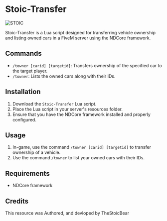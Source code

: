 # Stoic-Transfer
![STOIC](https://github.com/TheStoicBear/Stoic-Transfer/assets/112611821/aceb93d0-f999-4750-b0b6-4a094a61f4a1)

Stoic-Transfer is a Lua script designed for transferring vehicle ownership and listing owned cars in a FiveM server using the NDCore framework.

## Commands

- `/towner [carid] [targetid]`: Transfers ownership of the specified car to the target player.
- `/towner`: Lists the owned cars along with their IDs.

## Installation

1. Download the `Stoic-Transfer` Lua script.
2. Place the Lua script in your server's resources folder.
3. Ensure that you have the NDCore framework installed and properly configured.

## Usage

1. In-game, use the command `/towner [carid] [targetid]` to transfer ownership of a vehicle.
2. Use the command `/towner` to list your owned cars with their IDs.

## Requirements

- NDCore framework

## Credits

This resource was Authored, and devloped by 
TheStoicBear

